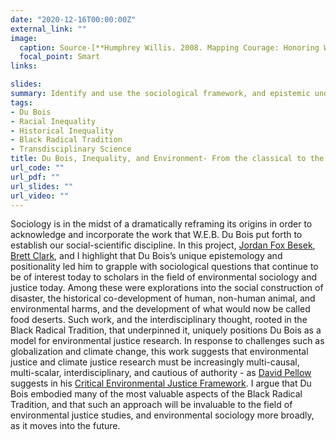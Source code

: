 ```yaml
---
date: "2020-12-16T00:00:00Z"
external_link: ""
image:
  caption: Source-[**Humphrey Willis. 2008. Mapping Courage: Honoring W.E.B. Du Bois & Engine #11.**](https://map.muralarts.org/)
  focal_point: Smart
links:

slides:
summary: Identify and use the sociological framework, and epistemic underpinnings, of W.E.B. Du Bois to better integrate the analysis of social control, resource use, land use change, and sustainable development.
tags:
- Du Bois 
- Racial Inequality
- Historical Inequality
- Black Radical Tradition
- Transdisciplinary Science
title: Du Bois, Inequality, and Environment- From the classical to the cutting edge
url_code: ""
url_pdf: ""
url_slides: ""
url_video: ""
---
```


Sociology is in the midst of a dramatically reframing its origins in order to acknowledge and incorporate the work that W.E.B. Du Bois put forth to establish our social-scientific discipline. In this project, [Jordan Fox Besek](/author/jordan-fox-besek/), [Brett Clark](/author/brett-clark/), and I highlight that Du Bois’s unique epistemology and positionality led him to grapple with sociological questions that continue to be of interest today to scholars in the field of environmental sociology and justice today. Among these were explorations into the social construction of disaster, the historical co-development of human, non-human animal, and environmental harms, and the development of what would now be called food deserts. Such work, and the interdisciplinary thought, rooted in the Black Radical Tradition, that underpinned it, uniquely positions Du Bois as a model for environmental justice research. In response to challenges such as globalization and climate change, this work suggests that environmental justice and climate justice research must be increasingly multi-causal, multi-scalar, interdisciplinary, and cautious of authority - as [David Pellow](https://www.es.ucsb.edu/david-n-pellow) suggests in his [Critical Environmental Justice Framework](https://bookshop.org/books/what-is-critical-environmental-justice-9780745679389/9780745679389). I argue that Du Bois embodied many of the most valuable aspects of the Black Radical Tradition, and that such an approach will be invaluable to the field of environmental justice studies, and environmental sociology more broadly, as it moves into the future.